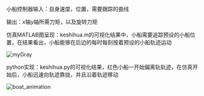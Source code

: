 小船控制器输入：自身速度，位置，需要跟踪的曲线

输出：x轴y轴所需力矩，以及旋转力矩

仿真MATLAB图呈现：keshihua.m的可视化结果中，小船需要追踪预设的小船位置，在结果看出，小船能够在后边的每时每刻按着预设的小船轨迹运动


![myGray](https://github.com/user-attachments/assets/e831ab9d-6083-457e-b589-fefd655c276e)




python实现：keshihua.py的可视化结果，红色小船一开始偏离轨轨迹，在仿真开始后，小船迅速向轨迹靠拢，并且沿着轨迹移动


![boat_animation](https://github.com/user-attachments/assets/e0a8d0ec-aea0-4011-966a-59e296994e6d)
